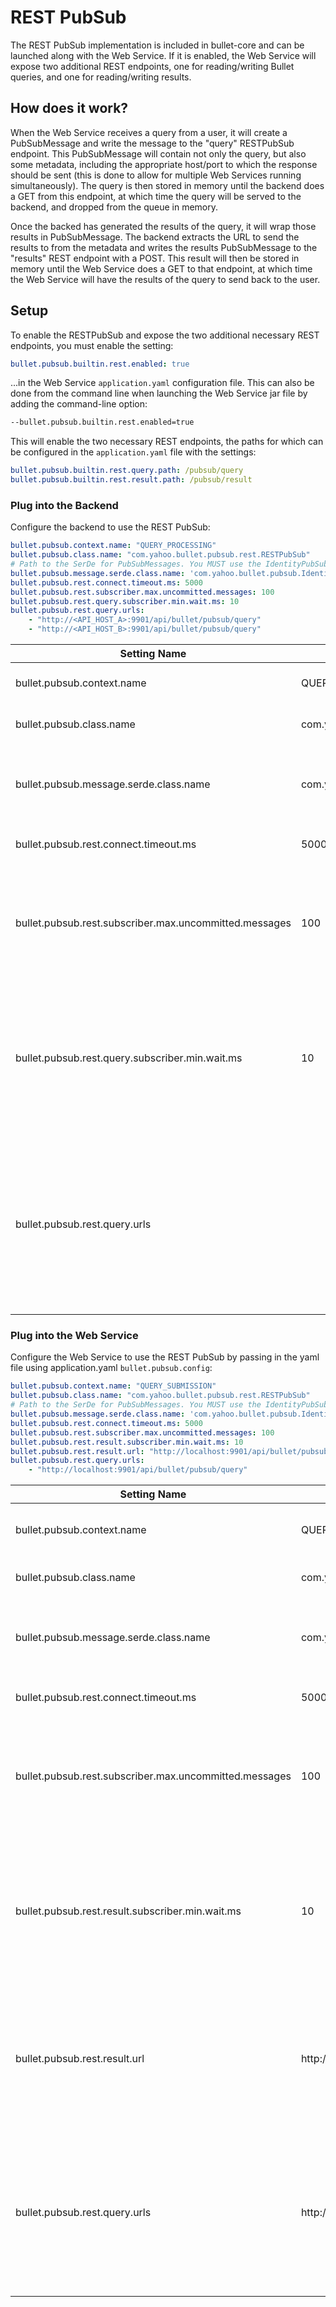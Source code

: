 # REST PubSub

The REST PubSub implementation is included in bullet-core and can be launched along with the Web Service. If it is enabled, the Web Service will expose two additional REST endpoints, one for reading/writing Bullet queries, and one for reading/writing results.

## How does it work?

When the Web Service receives a query from a user, it will create a PubSubMessage and write the message to the "query" RESTPubSub endpoint. This PubSubMessage will contain not only the query, but also some metadata, including the appropriate host/port to which the response should be sent (this is done to allow for multiple Web Services running simultaneously). The query is then stored in memory until the backend does a GET from this endpoint, at which time the query will be served to the backend, and dropped from the queue in memory.

Once the backed has generated the results of the query, it will wrap those results in PubSubMessage. The backend extracts the URL to send the results to from the metadata and writes the results PubSubMessage to the "results" REST endpoint with a POST. This result will then be stored in memory until the Web Service does a GET to that endpoint, at which time the Web Service will have the results of the query to send back to the user.

## Setup

To enable the RESTPubSub and expose the two additional necessary REST endpoints, you must enable the setting:

```yaml
bullet.pubsub.builtin.rest.enabled: true
```

...in the Web Service ```application.yaml``` configuration file. This can also be done from the command line when launching the Web Service jar file by adding the command-line option:

```bash
--bullet.pubsub.builtin.rest.enabled=true
```

This will enable the two necessary REST endpoints, the paths for which can be configured in the ```application.yaml``` file with the settings:

```yaml
bullet.pubsub.builtin.rest.query.path: /pubsub/query
bullet.pubsub.builtin.rest.result.path: /pubsub/result
```

### Plug into the Backend

Configure the backend to use the REST PubSub:

```yaml
bullet.pubsub.context.name: "QUERY_PROCESSING"
bullet.pubsub.class.name: "com.yahoo.bullet.pubsub.rest.RESTPubSub"
# Path to the SerDe for PubSubMessages. You MUST use the IdentityPubSubMessageSerDe
bullet.pubsub.message.serde.class.name: 'com.yahoo.bullet.pubsub.IdentityPubSubMessageSerDe'
bullet.pubsub.rest.connect.timeout.ms: 5000
bullet.pubsub.rest.subscriber.max.uncommitted.messages: 100
bullet.pubsub.rest.query.subscriber.min.wait.ms: 10
bullet.pubsub.rest.query.urls:
    - "http://<API_HOST_A>:9901/api/bullet/pubsub/query"
    - "http://<API_HOST_B>:9901/api/bullet/pubsub/query"
```
|             Setting Name                                          |    Default Value                                    |     Meaning      |
| ----------------------------------------------------------------- | --------------------------------------------------- | ---------------- |
| bullet.pubsub.context.name                                        | QUERY_PROCESSING                                    | Tells the PubSub that it is running in the backend |
| bullet.pubsub.class.name                                          | com.yahoo.bullet.pubsub.rest.RESTPubSub             | Tells Bullet to use this class for its PubSub |
| bullet.pubsub.message.serde.class.name                            | com.yahoo.bullet.pubsub.IdentityPubSubMessageSerDe  | Tells Bullet to use this SerDe for reading and writing PubSubMessage payloads |
| bullet.pubsub.rest.connect.timeout.ms                             | 5000                                                | Sets the HTTP connect timeout to 5 s |
| bullet.pubsub.rest.subscriber.max.uncommitted.messages            | 100                                                 | This is the maximum number of uncommitted messages allowed to be read by the subscriber before blocking |
| bullet.pubsub.rest.query.subscriber.min.wait.ms                   | 10                                                  | This is used to avoid making an HTTP request too rapidly and overloading the HTTP endpoint. It will force the backend to poll the query endpoint at most once every 10ms |
| bullet.pubsub.rest.query.urls                                     | <EXAMPLE DEFAULTS>                                  | This should be a list of all the query REST endpoint URLs. If you are only running one Web Service this will only contain one URL (the URL of your Web Service followed by the full path of the query endpoint) |

### Plug into the Web Service

Configure the Web Service to use the REST PubSub by passing in the yaml file using application.yaml ```bullet.pubsub.config```:

```yaml
bullet.pubsub.context.name: "QUERY_SUBMISSION"
bullet.pubsub.class.name: "com.yahoo.bullet.pubsub.rest.RESTPubSub"
# Path to the SerDe for PubSubMessages. You MUST use the IdentityPubSubMessageSerDe
bullet.pubsub.message.serde.class.name: 'com.yahoo.bullet.pubsub.IdentityPubSubMessageSerDe'
bullet.pubsub.rest.connect.timeout.ms: 5000
bullet.pubsub.rest.subscriber.max.uncommitted.messages: 100
bullet.pubsub.rest.result.subscriber.min.wait.ms: 10
bullet.pubsub.rest.result.url: "http://localhost:9901/api/bullet/pubsub/result"
bullet.pubsub.rest.query.urls:
    - "http://localhost:9901/api/bullet/pubsub/query"
```

|             Setting Name                                          |    Default Value                                    |     Meaning      |
| ----------------------------------------------------------------- | --------------------------------------------------- | ---------------- |
| bullet.pubsub.context.name                                        | QUERY_SUBMISSION                                    | Tells the PubSub that it is running in the Web Service |
| bullet.pubsub.class.name                                          | com.yahoo.bullet.pubsub.rest.RESTPubSub             | Tells Bullet to use this class for its PubSub |
| bullet.pubsub.message.serde.class.name                            | com.yahoo.bullet.pubsub.IdentityPubSubMessageSerDe  | Tells Bullet to use this SerDe for reading and writing PubSubMessage payloads |
| bullet.pubsub.rest.connect.timeout.ms                             | 5000                                                | Sets the HTTP connect timeout to 5 s |
| bullet.pubsub.rest.subscriber.max.uncommitted.messages            | 100                                                 | This is the maximum number of uncommitted messages allowed to be read by the subscriber before blocking |
| bullet.pubsub.rest.result.subscriber.min.wait.ms                  | 10                                                  | This is used to avoid making an HTTP request too rapidly and overloading the HTTP endpoint. It will force the Web Service to poll the query endpoint at most once every 10ms |
| bullet.pubsub.rest.result.url                                     | http://localhost:9901/api/bullet/pubsub/result      | This is the endpoint from which the Web Service should read results. This is the hostname of that machine the Web Service is running on (or ```localhost```) |
| bullet.pubsub.rest.query.urls                                     | http://localhost:9901/api/bullet/pubsub/query       | In the Web Service, this should contain *exactly one* URL (the URL to which queries should be written). This is the hostname of that machine the Web Service is running on (or ```localhost```) |

